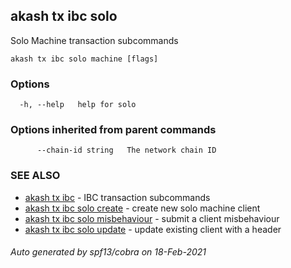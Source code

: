 ## akash tx ibc solo

Solo Machine transaction subcommands

```
akash tx ibc solo machine [flags]
```

### Options

```
  -h, --help   help for solo
```

### Options inherited from parent commands

```
      --chain-id string   The network chain ID
```

### SEE ALSO

* [akash tx ibc](akash_tx_ibc.md)	 - IBC transaction subcommands
* [akash tx ibc solo create](akash_tx_ibc_solo_create.md)	 - create new solo machine client
* [akash tx ibc solo misbehaviour](akash_tx_ibc_solo_misbehaviour.md)	 - submit a client misbehaviour
* [akash tx ibc solo update](akash_tx_ibc_solo_update.md)	 - update existing client with a header

###### Auto generated by spf13/cobra on 18-Feb-2021
